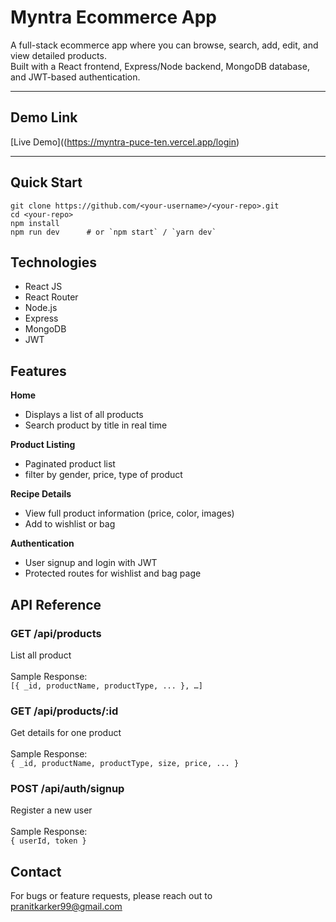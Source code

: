 # Myntra Ecommerce App

A full-stack ecommerce app where you can browse, search, add, edit, and view detailed products.  
Built with a React frontend, Express/Node backend, MongoDB database, and JWT-based authentication.

---

## Demo Link

[Live Demo]((https://myntra-puce-ten.vercel.app/login)  

---

## Quick Start

```
git clone https://github.com/<your-username>/<your-repo>.git
cd <your-repo>
npm install
npm run dev      # or `npm start` / `yarn dev`
```

## Technologies
- React JS
- React Router
- Node.js
- Express
- MongoDB
- JWT


## Features
**Home**
- Displays a list of all products
- Search product by title in real time

**Product Listing**
- Paginated product list
- filter by gender, price, type of product

**Recipe Details**
- View full product information (price, color, images)
- Add to wishlist or bag

**Authentication**
- User signup and login with JWT
- Protected routes for wishlist and bag page

## API Reference

### **GET	/api/products**<br>	 
List all product<br>	 
Sample Response:<br>
```[{ _id, productName, productType, ... }, …]```

### **GET	/api/products/:id**<br>	 	
Get details for one product<br>		
Sample Response:<br>
```{ _id, productName, productType, size, price, ... }```

### **POST	/api/auth/signup**<br>  	
Register a new user<br> 	 
Sample Response:<br> 
```{ userId, token }```

## Contact
For bugs or feature requests, please reach out to pranitkarker99@gmail.com
